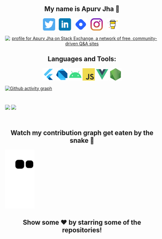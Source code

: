 <h2 align="center">My name is Apurv Jha 👋</h2>

<p align='center'>
<a href="https://twitter.com/0xapurv"><img height="40" src="icons/twitter.png?raw=true"></a>&nbsp;&nbsp;
<a href="https://www.linkedin.com/in/apurv-jha/"><img height="40" src="icons/linkedin.png?raw=true"></a>&nbsp;&nbsp;
<a href="https://hashnode.com/@believeInJha"><img height="40" src="icons/hashnode.png?raw=true"></a>&nbsp;&nbsp;
<a href="https://www.instagram.com/0xapurv/"><img height="40" src="icons/instagram.jpg?raw=true"></a>&nbsp;&nbsp;
<a href="https://www.buymeacoffee.com/0xapurv"><img height="40" src="icons/by-me-a-coffee.png?raw=true"></a>&nbsp;&nbsp;

</p>
<p align='center'>
<a href="https://stackexchange.com/users/17379563/apurv-jha"><img src="https://stackexchange.com/users/flair/17379563.png?theme=dark" width="208" height="58" alt="profile for Apurv Jha on Stack Exchange, a network of free, community-driven Q&amp;A sites" title="profile for Aourv Jha on Stack Exchange, a network of free, community-driven Q&amp;A sites"></a>

<h2 align="center">Languages and Tools:</h2>
<p align='center'>
<code><img height="40" src="https://raw.githubusercontent.com/github/explore/80688e429a7d4ef2fca1e82350fe8e3517d3494d/topics/flutter/flutter.png"></code>
<code><img height="40" src="https://raw.githubusercontent.com/github/explore/80688e429a7d4ef2fca1e82350fe8e3517d3494d/topics/dart/dart.png"></code>
<code><img height="40" src="https://raw.githubusercontent.com/github/explore/80688e429a7d4ef2fca1e82350fe8e3517d3494d/topics/android/android.png"></code>
<code><img height="40" src="https://raw.githubusercontent.com/github/explore/80688e429a7d4ef2fca1e82350fe8e3517d3494d/topics/javascript/javascript.png"></code>
<code><img height="40" src="https://raw.githubusercontent.com/github/explore/80688e429a7d4ef2fca1e82350fe8e3517d3494d/topics/vue/vue.png"></code>
<code><img height="40" src="https://raw.githubusercontent.com/github/explore/80688e429a7d4ef2fca1e82350fe8e3517d3494d/topics/nodejs/nodejs.png"></code> 


<br/>

[![Github activity graph](https://activity-graph.herokuapp.com/graph?username=0xapurv&theme=react-dark&hide_border=true&color=BDDFFF&line=6E93B5&point=BDDFFF)](https://git.io/akshay2211&hide_border=true)


<br/>
<p align="left">
  <img width="49.5%" src="https://github-readme-stats.vercel.app/api/?username=0xapurv&theme=prussian&show_icons=true&count_private=true&hide_border=true" />
    <img width="49.5%" src="http://github-readme-streak-stats.herokuapp.com?user=0xapurv&theme=prussian&hide_border=true" />
</p>
<br>

<h2 align="center">Watch my contribution graph get eaten by the snake 🐍</h2>
 

<!-- refer this: https://dev.to/mishmanners/how-to-enable-github-actions-on-your-profile-readme-for-a-contribution-graph-4l66 -->
![0xapurv snake gif](https://github.com/0xapurv/0xapurv/blob/output/github-contribution-grid-snake.svg)   

<h2 align="center">Show some ❤️ by starring some of the repositories!</h2>



</div>
